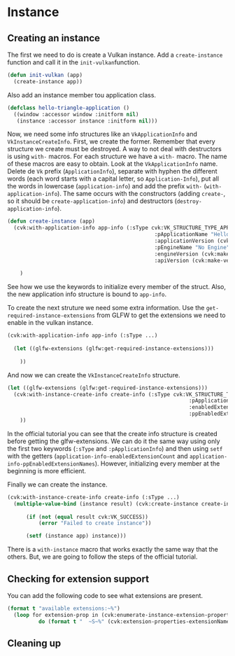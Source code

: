 
# Instance

## Creating an instance

The first we need to do is create a Vulkan instance. Add a `create-instance` function and call it in the `init-vulkan`function.

```lisp
(defun init-vulkan (app)
  (create-instance app))
```

Also add an instance member tou application class.

```lisp
(defclass hello-triangle-application ()
  ((window :accessor window :initform nil)
   (instance :accessor instance :initform nil)))
```

Now, we need some info structures like an `VkApplicationInfo` and `VkInstanceCreateInfo`. First, we create the former. Remember that every structure we create must be destroyed. A way to not deal with destructors is using `with-` macros. For each structure we have a `with-` macro. The name of these macros are easy to obtain. Look at the `VkApplicationInfo` name. Delete de `Vk` prefix (`ApplicationInfo`), separate with hyphen the different words (each word starts with a capital letter, so `Application-Info`), put all the words in lowercase (`application-info`) and add the prefix `with-` (`with-application-info`). The same occurs with the constructors (adding `create-`, so it should be `create-application-info`) and destructors (`destroy-application-info`).

```lisp
(defun create-instance (app)
  (cvk:with-application-info app-info (:sType cvk:VK_STRUCTURE_TYPE_APPLICATION_INFO
				                               :pApplicationName "Hello triangle"
				                               :applicationVersion (cvk:make-version 1 0 0)
				                               :pEngineName "No Engine"
				                               :engineVersion (cvk:make-version 1 0 0)
				                               :apiVersion (cvk:make-version 1 0 0)))
                                 
    )
```

See how we use the keywords to initialize every member of the struct. Also, the new application info structure is bound to `app-info`.

To create the next struture we need some extra information. Use the `get-required-instance-extensions` from GLFW to get the extensions we need to enable in the vulkan instance.

```lisp
(cvk:with-application-info app-info (:sType ...)
                                      
  (let ((glfw-extensions (glfw:get-required-instance-extensions)))
    
    ))                     
```

And now we can create the `VkInstanceCreateInfo` structure.

```lisp
(let ((glfw-extensions (glfw:get-required-instance-extensions)))
  (cvk:with-instance-create-info create-info (:sType cvk:VK_STRUCTURE_TYPE_INSTANCE_CREATE_INFO
						                                  :pApplicationInfo app-info
						                                  :enabledExtensionCount (length glfw-extensions)
						                                  :ppEnabledExtensionNames glfw-extensions)
    ))
```

In the official tutorial you can see that the create info structure is created before getting the glfw-extensions. We can do it the same way using only the first two keywords (`:sType` and `:pApplicationInfo`) and then using `setf` with the getters (`application-info-enabledExtensionCount` and `application-info-ppEnabledExtensionNames`). However, initializing every member at the beginning is more efficient. 

Finally we can create the instance.

```lisp
(cvk:with-instance-create-info create-info (:sType ...)
  (multiple-value-bind (instance result) (cvk:create-instance create-info nil)
	  
	  (if (not (equal result cvk:VK_SUCCESS))
	      (error "Failed to create instance"))

	  (setf (instance app) instance)))
```

There is a `with-instance` macro that works exactly the same way that the others. But, we are going to follow the steps of the official tutorial. 

## Checking for extension support

You can add the following code to see what extensions are present.

```lisp
(format t "available extensions:~%")
  (loop for extension-prop in (cvk:enumerate-instance-extension-properties nil)
	      do (format t "  ~S~%" (cvk:extension-properties-extensionName extension-prop)))
```

## Cleaning up
